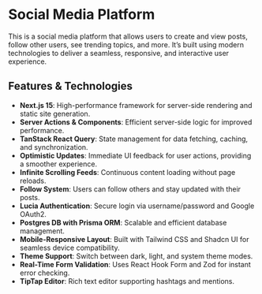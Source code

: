 # Social Media Platform

This is a social media platform that allows users to create and view posts, follow other users, see trending topics, and more. It’s built using modern technologies to deliver a seamless, responsive, and interactive user experience.

## Features & Technologies

- **Next.js 15**: High-performance framework for server-side rendering and static site generation.
- **Server Actions & Components**: Efficient server-side logic for improved performance.
- **TanStack React Query**: State management for data fetching, caching, and synchronization.
- **Optimistic Updates**: Immediate UI feedback for user actions, providing a smoother experience.
- **Infinite Scrolling Feeds**: Continuous content loading without page reloads.
- **Follow System**: Users can follow others and stay updated with their posts.
- **Lucia Authentication**: Secure login via username/password and Google OAuth2.
- **Postgres DB with Prisma ORM**: Scalable and efficient database management.
- **Mobile-Responsive Layout**: Built with Tailwind CSS and Shadcn UI for seamless device compatibility.
- **Theme Support**: Switch between dark, light, and system theme modes.
- **Real-Time Form Validation**: Uses React Hook Form and Zod for instant error checking.
- **TipTap Editor**: Rich text editor supporting hashtags and mentions.




